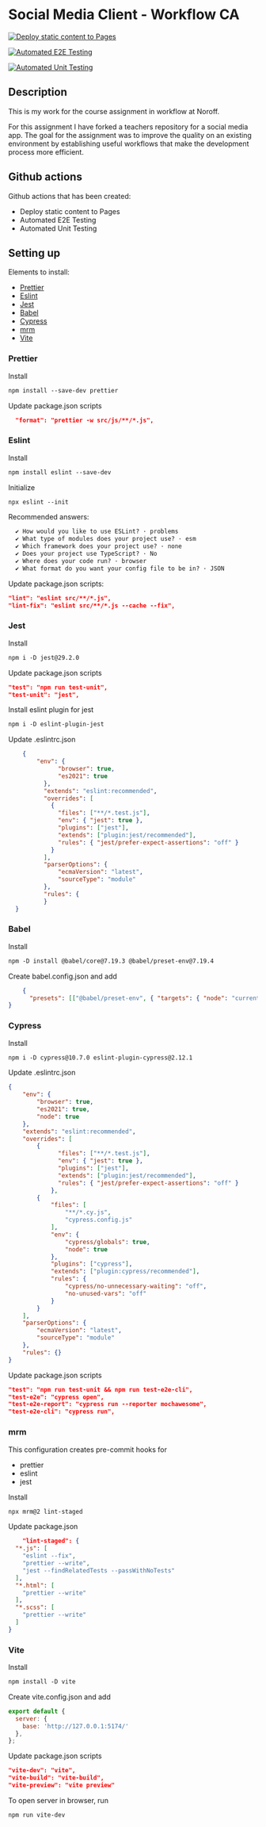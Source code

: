 # Social Media Client - Workflow CA

[![Deploy static content to Pages](https://github.com/Mariannebp/social-media-client/actions/workflows/pages.yml/badge.svg)](https://github.com/Mariannebp/social-media-client/actions/workflows/pages.yml)

[![Automated E2E Testing](https://github.com/Mariannebp/social-media-client/actions/workflows/e2e-test.yml/badge.svg)](https://github.com/Mariannebp/social-media-client/actions/workflows/e2e-test.yml)

[![Automated Unit Testing](https://github.com/Mariannebp/social-media-client/actions/workflows/unit-test.yml/badge.svg)](https://github.com/Mariannebp/social-media-client/actions/workflows/unit-test.yml)


## Description

This is my work for the course assignment in workflow at Noroff.

For this assignment I have forked a teachers repository for a social media app. The goal for the assignment was to improve the quality on an existing environment by establishing useful workflows that make the development process more efficient. 


## Github actions

Github actions that has been created:
- Deploy static content to Pages
- Automated E2E Testing
- Automated Unit Testing


## Setting up

Elements to install:
- [Prettier](#prettier)
- [Eslint](#eslint)
- [Jest](#jest)
- [Babel](#babel)
- [Cypress](#cypress)
- [mrm](#mrm)
- [Vite](#vite)


### Prettier

Install
```md
npm install --save-dev prettier
```

Update package.json scripts
```json
  "format": "prettier -w src/js/**/*.js",
```

### Eslint

Install
```md
npm install eslint --save-dev
```

Initialize
```md
npx eslint --init
```

Recommended answers:
```md
  ✔ How would you like to use ESLint? · problems
  ✔ What type of modules does your project use? · esm
  ✔ Which framework does your project use? · none
  ✔ Does your project use TypeScript? · No
  ✔ Where does your code run? · browser
  ✔ What format do you want your config file to be in? · JSON
```

Update package.json scripts:
```json
"lint": "eslint src/**/*.js",
"lint-fix": "eslint src/**/*.js --cache --fix",
```

### Jest

Install
```md
npm i -D jest@29.2.0
```

Update package.json scripts
```json
"test": "npm run test-unit",
"test-unit": "jest",
```

Install eslint plugin for jest
```md
npm i -D eslint-plugin-jest
```

Update .eslintrc.json
```json
	{
	    "env": {
	          "browser": true,
	          "es2021": true
	      },
	      "extends": "eslint:recommended",
	      "overrides": [
	        {
	          "files": ["**/*.test.js"],
	          "env": { "jest": true },
	          "plugins": ["jest"],
	          "extends": ["plugin:jest/recommended"],
	          "rules": { "jest/prefer-expect-assertions": "off" }
	        }
	      ],
	      "parserOptions": {
	          "ecmaVersion": "latest",
	          "sourceType": "module"
	      },
	      "rules": {
	      }
  }
```

### Babel

Install
```md
npm -D install @babel/core@7.19.3 @babel/preset-env@7.19.4
```

Create babel.config.json and add
```json
	{
	  "presets": [["@babel/preset-env", { "targets": { "node": "current" } }]]
}
```

### Cypress

Install
```md
npm i -D cypress@10.7.0 eslint-plugin-cypress@2.12.1
```

Update .eslintrc.json
```json
{
    "env": {
        "browser": true,
        "es2021": true,
        "node": true
    },
    "extends": "eslint:recommended",
    "overrides": [
        {
	          "files": ["**/*.test.js"],
	          "env": { "jest": true },
	          "plugins": ["jest"],
	          "extends": ["plugin:jest/recommended"],
	          "rules": { "jest/prefer-expect-assertions": "off" }
	        },
        {
            "files": [
                "**/*.cy.js",
                "cypress.config.js"
            ],
            "env": {
                "cypress/globals": true,
                "node": true
            },
            "plugins": ["cypress"],
            "extends": ["plugin:cypress/recommended"],
            "rules": {
                "cypress/no-unnecessary-waiting": "off",
                "no-unused-vars": "off"
            }
        }
    ],
    "parserOptions": {
        "ecmaVersion": "latest",
        "sourceType": "module"
    },
    "rules": {}
}
```

Update package.json scripts
```json
"test": "npm run test-unit && npm run test-e2e-cli",
"test-e2e": "cypress open",
"test-e2e-report": "cypress run --reporter mochawesome",
"test-e2e-cli": "cypress run",
```

### mrm
This configuration creates pre-commit hooks for 
- prettier
- eslint
- jest

Install
```md
npx mrm@2 lint-staged
```

Update package.json
```json
	"lint-staged": {
  "*.js": [
    "eslint --fix",
    "prettier --write",
    "jest --findRelatedTests --passWithNoTests"
  ],
  "*.html": [
    "prettier --write"
  ],
  "*.scss": [
    "prettier --write"
  ]
}
```

### Vite

Install
```md
npm install -D vite
```

Create vite.config.json and add
```js
export default {
  server: {
    base: 'http://127.0.0.1:5174/'
  },
};
```

Update package.json scripts
```json
"vite-dev": "vite",
"vite-build": "vite-build",
"vite-preview": "vite preview"
```

To open server in browser, run
```md
npm run vite-dev
```
